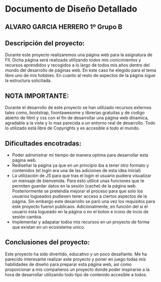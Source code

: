 # Documento de Diseño Detallado
## ALVARO GARCIA HERRERO 1º Grupo B 

## Descripción del proyecto:
Durante este proyecto realizaremos una página web para la asignatura de FII. Dicha página será realizada utilizando todos mis conicimientos y recursos aprendidos y recogidos a lo largo de todos mis años dentro del mundo del desarrollo de páginas web. En este caso he elegido para el tema libre uno de mis hobbies. En cuanto al resto de aspectos de la página sigue la estructura solicitada.


## NOTA IMPORTANTE:
Durante el desarrollo de este proyecto se han utilizado recursos externos tales como, bootstrap, foontawesome y librerias gratuitas y de codigo abierto de html y css con el fin
de desarrollar una página web dinamica, agradable a la vista y lo mas parecida a un entorno real de desarrollo. Todo lo utilizado está libre de Copyrights y es accesible a todo el mundo.

## Dificultades encotradas:
- Poder administrar mi tiempo de manera optima para desarrollar esta página web.
- Rediseñar la página ya que en un principio iba a tener otro formato y contenidos (el login era una de las adiciones de esta idea inicial)
- La utilización de JS para que tras el login el usuario pudiera visualizar un mensaje de bienvenida. Para esto utilicé unas funciones que te permiten guardar datos en la sesión (cache) de la página web. Posteriormente se pretendia mejorar el proceso para que solo los usuarios logueados pudiesen tener acceso a ciertos aspectos de la página. Sin embargo este desarrollo se paró una vez los requisitos para este proyecto fueron publicaos. Adicionalmente, en función del si el usuario esta logueado en la página o no el boton e icono de incio de sesión cambia.
- Implementar y adapatar todos mis recursos en un proyecto de forma que existan en un ecosistema unico.

## Conclusiones del proyecto:
Este proyecto ha sido divertido, educativo y un poco desafiante. Me ha parecido interesante realizar este proyecto y poner en juego todas mis habilidades de diseño para preparar esta página web, así como proporcionar a mis compañeros un proyecto donde poder inspirarse a la hora de desarrollar utilizando todo tipo de contenido accesible a todos.
